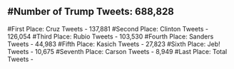 #Number of Trump Tweets: 688,828
---
#First Place: Cruz Tweets - 137,881
#Second Place: Clinton Tweets - 126,054
#Third Place: Rubio Tweets - 103,530
#Fourth Place: Sanders Tweets - 44,983
#Fifth Place: Kasich Tweets - 27,823
#Sixth Place: Jeb! Tweets - 10,675
#Seventh Place: Carson Tweets - 8,949
#Last Place: Total Tweets -  

